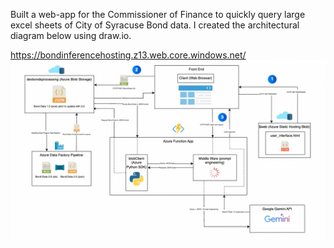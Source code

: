 Built a web-app for the Commissioner of Finance to quickly query large excel sheets of City of Syracuse Bond data. I created the architectural diagram below using draw.io.

https://bondinferencehosting.z13.web.core.windows.net/
![image description](web_interface/FinanceAnalysisSchem.png)
